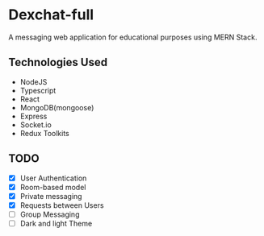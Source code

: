 # Dexchat-full 

A messaging web application for educational purposes using MERN Stack.

## Technologies Used
- NodeJS
- Typescript
- React
- MongoDB(mongoose)
- Express
- Socket.io
- Redux Toolkits

## TODO
- [x] User Authentication
- [x] Room-based model
- [x] Private messaging
- [x] Requests between Users
- [ ] Group Messaging
- [ ] Dark and light Theme
